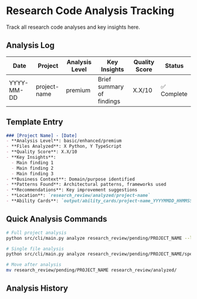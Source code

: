 # Research Code Analysis Tracking

Track all research code analyses and key insights here.

## Analysis Log

| Date | Project | Analysis Level | Key Insights | Quality Score | Status |
|------|---------|---------------|--------------|---------------|---------|
| YYYY-MM-DD | project-name | premium | Brief summary of findings | X.X/10 | ✅ Complete |

## Template Entry

```markdown
### [Project Name] - [Date]
- **Analysis Level**: basic/enhanced/premium
- **Files Analyzed**: X Python, Y TypeScript
- **Quality Score**: X.X/10
- **Key Insights**: 
  - Main finding 1
  - Main finding 2
  - Main finding 3
- **Business Context**: Domain/purpose identified
- **Patterns Found**: Architectural patterns, frameworks used
- **Recommendations**: Key improvement suggestions
- **Location**: `research_review/analyzed/project-name`
- **Ability Cards**: `output/ability_cards/project-name_YYYYMMDD_HHMMSS/`
```

## Quick Analysis Commands

```bash
# Full project analysis
python src/cli/main.py analyze research_review/pending/PROJECT_NAME --level premium

# Single file analysis  
python src/cli/main.py analyze research_review/pending/PROJECT_NAME/specific_file.py --level enhanced

# Move after analysis
mv research_review/pending/PROJECT_NAME research_review/analyzed/
```

## Analysis History

<!-- Add your analysis entries below this line -->
